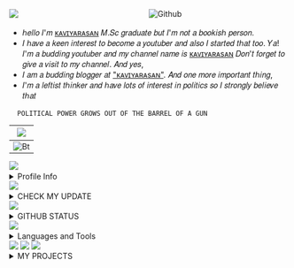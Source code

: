 <img src="https://readme-typing-svg.herokuapp.com/?lines=CHECK%20+MY%20PROFILE&font=Bold&width=650&height=120&color=008888&vCenter=true&size=45%22">
<img width="50%" align="right" alt="Github" src="https://telegra.ph/file/de6353b00f5dd6095fd2b.jpg" /> 

<p align="center"> 

- ℎ𝑒𝑙𝑙𝑜 𝐼'𝑚 [ᴋᴀᴠɪʏᴀʀᴀsᴀɴ](https://kaviyarasan-1997.github.io/profile/) 𝑀.𝑆𝑐 𝑔𝑟𝑎𝑑𝑢𝑎𝑡𝑒 𝑏𝑢𝑡 𝐼'𝑚 𝑛𝑜𝑡 𝑎 𝑏𝑜𝑜𝑘𝑖𝑠ℎ 𝑝𝑒𝑟𝑠𝑜𝑛. 
- 𝐼 ℎ𝑎𝑣𝑒 𝑎 𝑘𝑒𝑒𝑛 𝑖𝑛𝑡𝑒𝑟𝑒𝑠𝑡 𝑡𝑜 𝑏𝑒𝑐𝑜𝑚𝑒 𝑎 𝑦𝑜𝑢𝑡𝑢𝑏𝑒𝑟 𝑎𝑛𝑑 𝑎𝑙𝑠𝑜 𝐼 𝑠𝑡𝑎𝑟𝑡𝑒𝑑 𝑡ℎ𝑎𝑡 𝑡𝑜𝑜. 𝑌𝑎! 𝐼'𝑚 𝑎 𝑏𝑢𝑑𝑑𝑖𝑛𝑔 𝑦𝑜𝑢𝑡𝑢𝑏𝑒𝑟 𝑎𝑛𝑑 𝑚𝑦 𝑐ℎ𝑎𝑛𝑛𝑒𝑙 𝑛𝑎𝑚𝑒 𝑖𝑠 [ᴋᴀᴠɪʏᴀʀᴀsᴀɴ](https://youtube.com/@kaviyarasan1997ceo) 𝐷𝑜𝑛'𝑡 𝑓𝑜𝑟𝑔𝑒𝑡 𝑡𝑜 𝑔𝑖𝑣𝑒 𝑎 𝑣𝑖𝑠𝑖𝑡 𝑡𝑜 𝑚𝑦 𝑐ℎ𝑎𝑛𝑛𝑒𝑙. 𝐴𝑛𝑑 𝑦𝑒𝑠, 
- 𝐼 𝑎𝑚 𝑎 𝑏𝑢𝑑𝑑𝑖𝑛𝑔 𝑏𝑙𝑜𝑔𝑔𝑒𝑟 𝑎𝑡 ["ᴋᴀᴠɪʏᴀʀᴀsᴀɴ"](https://kaviyarasan1997code.tech.blog/). 𝐴𝑛𝑑 𝑜𝑛𝑒 𝑚𝑜𝑟𝑒 𝑖𝑚𝑝𝑜𝑟𝑡𝑎𝑛𝑡 𝑡ℎ𝑖𝑛𝑔, 
- 𝐼'𝑚 𝑎 𝑙𝑒𝑓𝑡𝑖𝑠𝑡 𝑡ℎ𝑖𝑛𝑘𝑒𝑟 𝑎𝑛𝑑 ℎ𝑎𝑣𝑒 𝑙𝑜𝑡𝑠 𝑜𝑓 𝑖𝑛𝑡𝑒𝑟𝑒𝑠𝑡 𝑖𝑛 𝑝𝑜𝑙𝑖𝑡𝑖𝑐𝑠 𝑠𝑜 𝐼 𝑠𝑡𝑟𝑜𝑛𝑔𝑙𝑦 𝑏𝑒𝑙𝑖𝑒𝑣𝑒 𝑡ℎ𝑎𝑡 

```
  POLITICAL POWER GROWS OUT OF THE BARREL OF A GUN 

```
</p>

|  <a href="https://github.com/kaviyarasan-1997"><img src="https://readme-typing-svg.herokuapp.com/?lines=I%20am;Mr%20+kaviyarasan%201997;2%2B%20years%20of%20coding%20experience;Always%20learning%20new%20technologys&font=Pacifico&center=true&width=650&height=120&color=008888&vCenter=true&size=45%22"></a>|
|:------:| 
|  <img height="50px" width="200px" src="https://user-images.githubusercontent.com/49580304/110318584-81067880-7fc2-11eb-8391-152d308e7f2b.gif" alt="Bt" ctrl="kaviyarasan-1997" /> |

</p>

<Img src="https://github.com/KAVIYARASAN-1997/KAVIYARASAN-1997/blob/main/ETC/glowing-bar.gif">


<Details>
<Summary> Profile Info</summary>

| <IMG height="300px" width="340px" src="https://github.com/KAVIYARASAN-1997/KAVIYARASAN-1997/blob/main/ETC/dynamic-website-designing.gif"> | 
|:---------------------------------------------------------------------------------------------------------------------------------------: |
| ![GitHub followers](https://img.shields.io/github/followers/kaviyarasan-1997?style=square&logo=github&logoColor=black)&nbsp;  <img src="https://komarev.com/ghpvc/?username=kaviyarasan-1997" alt=" Profile views "/>  | 
| ![Stars](https://img.shields.io/github/stars/kaviyarasan-1997?label=Profile%20Stars&logo=Profile%20stars&logoColor=g)|
| <a href="mailto:kaviyarasan1997ceo@gmail.com"><img alt="Email" src="https://img.shields.io/badge/Gmail-kaviyarasan1997ceo@gmail.com-green?style=square&logo=gmail"></a> 

</Details>

<Img src="https://github.com/KAVIYARASAN-1997/KAVIYARASAN-1997/blob/main/ETC/glowing-bar.gif">

<details>
<Summary><b7>CHECK MY UPDATE</b7></summary>

<p align="center"> 
  <a href="https://t.me/kaviyarasan_1997"><img src="https://img.shields.io/badge/Join-Updates%20Channel-blue.svg?style=square&logo=Telegram"></a> 
  <a href="https://instagram.com/kaviyarasan_1997_" target="blank"><img src="https://img.shields.io/badge/-Instagram-%23E4405F?style=square&logo=instagram&logoColor=white" target="blank"></a>
  <a href="https://kaviyarasan-1997.github.io/profile/"><img src="https://img.shields.io/badge/oogle-website%20-green.svg?style=square&logo=Google"></a>
  <a href="https://twitter.com/kaviyarasanceo"><img src="https://img.shields.io/badge/-Twitter-1ca0f1?style=square&labelColor=1ca0f1&logo=twitter&logoColor=white">  
  <a href="https://kaviyarasan1997code.tech.blog/"><img src="https://img.shields.io/badge/-wordpress%20-blue.svg?style=square&logo=WordPress"></a>
  <a href="https://www.facebook.com/profile.php?id=100086184981928/"><img src="https://img.shields.io/badge/-Facebook-fffff7?style=square&logo=Facebook&logo-Facebook&Color=00088"></a>
  <a href="https://youtube.com/channel/UCRloyqEQYhM9Oep5bj8fP6w"><img src="https://img.shields.io/youtube/channel/subscribers/UCRloyqEQYhM9Oep5bj8fP6w?label=Subscribers&style=square&color=red&labelColor=ce453"/> </a> 
  <a href="https://www.linkedin.com/in/kaviyarasan-developer-8857a8258"><img src="https://img.shields.io/badge/linkedin%20-blue.svg?style=square&logo=LinkedIn"></a>
  <a href="https://github.com/kaviyarasan-1997"><img target="_blank" src="https://img.shields.io/badge/kaviyarasan-1997-blue?style=square&logo=github&logoColor=black"/></a> 

</p> 

</Details>

<Img src="https://github.com/KAVIYARASAN-1997/KAVIYARASAN-1997/blob/main/ETC/glowing-bar.gif">


<Details>

<Summary>   GITHUB STATUS </summary>

<p align="center"> 
</p>
 <a href="https://github.com/kaviyarasan-1997/handle-path-oz"><img alt="kaviyarasan-1997 github stats"src="https://github-readme-stats.vercel.app/api?username=kaviyarasan-1997&layout=compact&show_icons=true&theme=highcontrast&border_color=960606&bg_color=0,52fa5a,4dfcff,c64dff&custom_title=KAVIYARASAN"/> </a> 
 <img height="150px" src="https://github-readme-stats.vercel.app/api/top-langs/?username=kaviyarasan-1997&hide=html&layout=compact&theme=highcontrast&border_radius=20&border_color=960606&bg_color=0,52fa5a,4dfcff,c64dff&custom_title=KAVIYARASAN"/>
</Details>

<Img src="https://github.com/KAVIYARASAN-1997/KAVIYARASAN-1997/blob/main/ETC/glowing-bar.gif">

<Details>
<Summary> Languages and Tools </summary>

<p align="left">
 <a href="https://getbootstrap.com" target="_blank" rel="noreferrer"> <img src="https://raw.githubusercontent.com/devicons/devicon/master/icons/bootstrap/bootstrap-plain-wordmark.svg" alt="bootstrap" width="40" height="40"/> </a> 
 <a href="https://www.cprogramming.com/" target="_blank" rel="noreferrer"> <img src="https://raw.githubusercontent.com/devicons/devicon/master/icons/c/c-original.svg" alt="c" width="40" height="40"/> </a>
 <a href="https://www.w3schools.com/cpp/" target="_blank" rel="noreferrer"> <img src="https://raw.githubusercontent.com/devicons/devicon/master/icons/cplusplus/cplusplus-original.svg" alt="cplusplus" width="40" height="40"/> </a>
 <a href="https://www.w3schools.com/css/" target="_blank" rel="noreferrer"> <img src="https://raw.githubusercontent.com/devicons/devicon/master/icons/css3/css3-original-wordmark.svg" alt="css3" width="40" height="40"/> </a> 
 <a href="https://git-scm.com/" target="_blank" rel="noreferrer"> <img src="https://www.vectorlogo.zone/logos/git-scm/git-scm-icon.svg" alt="git" width="40" height="40"/> </a>
 <a href="https://www.w3.org/html/" target="_blank" rel="noreferrer"> <img src="https://raw.githubusercontent.com/devicons/devicon/master/icons/html5/html5-original-wordmark.svg" alt="html5" width="40" height="40"/> </a> 
 <a href="https://www.adobe.com/in/products/illustrator.html" target="_blank" rel="noreferrer"> <img src="https://www.vectorlogo.zone/logos/adobe_illustrator/adobe_illustrator-icon.svg" alt="illustrator" width="40" height="40"/> </a> 
 <a href="https://developer.mozilla.org/en-US/docs/Web/JavaScript" target="_blank" rel="noreferrer"> <img src="https://raw.githubusercontent.com/devicons/devicon/master/icons/javascript/javascript-original.svg" alt="javascript" width="40" height="40"/> </a> 
 <a href="https://www.linux.org/" target="_blank" rel="noreferrer"> <img src="https://raw.githubusercontent.com/devicons/devicon/master/icons/linux/linux-original.svg" alt="linux" width="40" height="40"/> </a> <a href="https://www.mongodb.com/" target="_blank" rel="noreferrer"> <img src="https://raw.githubusercontent.com/devicons/devicon/master/icons/mongodb/mongodb-original-wordmark.svg" alt="mongodb" width="40" height="40"/> </a> 
 <a href="https://www.mysql.com/" target="_blank" rel="noreferrer"> <img src="https://raw.githubusercontent.com/devicons/devicon/master/icons/mysql/mysql-original-wordmark.svg" alt="mysql" width="40" height="40"/> </a> <a href="https://www.photoshop.com/en" target="_blank" rel="noreferrer"> <img src="https://raw.githubusercontent.com/devicons/devicon/master/icons/photoshop/photoshop-line.svg" alt="photoshop" width="40" height="40"/> </a> 
 <a href="https://www.postgresql.org" target="_blank" rel="noreferrer"> <img src="https://raw.githubusercontent.com/devicons/devicon/master/icons/postgresql/postgresql-original-wordmark.svg" alt="postgresql" width="40" height="40"/> </a> 
 <a href="https://www.python.org" target="_blank" rel="noreferrer"> <img src="https://raw.githubusercontent.com/devicons/devicon/master/icons/python/python-original.svg" alt="python" width="40" height="40"/> </a> 
 <a href="https://reactjs.org/" target="_blank" rel="noreferrer"> <img src="https://raw.githubusercontent.com/devicons/devicon/master/icons/react/react-original-wordmark.svg" alt="react" width="40" height="40"/> </a>
 <a href="https://kotlinlang.org" target="_blank" rel="noreferrer"> <img src="https://www.vectorlogo.zone/logos/kotlinlang/kotlinlang-icon.svg" alt="kotlin" width="40" height="40"/> </a>
 </p>
<Details>
<Summary>Servers</summary>
<P>
<img alt="Heroku" src="https://img.shields.io/badge/heroku-%23430098.svg?&style=square&logo=heroku&logoColor=white"/> </a>
<img alt="OKTETO" src="https://img.shields.io/badge/OKTETO-%23467098.svg?&style=square&logo=OKTETO&logoColor=white"/> 
<img alt="Google cloud" src="https://img.shields.io/badge/google-cloud-%298530098.svg?&style=square&logo=googlecloud&logoColor=white"/> </a>
<a href="https://firebase.google.com/" target="_blank" rel="noreferrer"> <img src="https://www.vectorlogo.zone/logos/firebase/firebase-icon.svg" alt="firebase" width="40" height="40"/> </a> 
</P>
</Details>
</Details>
<Img src="https://github.com/KAVIYARASAN-1997/KAVIYARASAN-1997/blob/main/ETC/glowing-bar.gif">


 <img src="https://readme-typing-svg.herokuapp.com/?lines=CHECK%20+MY%20PROJECT'S&font=&center=true&width=650&height=120&color=008000&vCenter=true&size=45%22">
<img src="https://avideo.tube/website/assets/151/images/svg/balancing.svg"/>
<details> 
<summary><b7>MY  PROJECTS</b7></summary>
 <br> 
<p align="left">
 ★1.<a href="https://github.com/KAVIYARASAN-1997/Telegram">𝚃𝙴𝙻𝙴𝙶𝚁𝙰𝙼</a> 
</p>
 <p align="left">
 ★2.<a href="">𝚆𝙴𝙱𝚂𝙸𝚃𝙴𝚂</a> 
</p> 
<p align="left"> 
★3.<a href="">𝙿𝚁𝙾𝙶𝚁𝙰𝙼𝚂</a> 
</p>
 <p align="left">
 ★4.<a href="">𝙶𝙰𝙼𝙴𝚂</a>
 </p> 
<p align="left">
 ★5.<a href="https://github.com/KAVIYARASAN-1997/apks">𝙰𝙿𝙿𝙻𝙸𝙲𝙰𝚃𝙸𝙾𝙽𝚂</a>
 </p> 
<p align="left">
 ★6.<a href="">𝙰𝙳𝚅𝙰𝙽𝙲𝙴 𝚆𝙴𝙱𝚂𝙸𝚃𝙴𝚂</a> 
</p> <P align="left">
 ★7.<a href="">𝙼𝙾𝙳𝙴𝙻'𝚂</a> 
</P> 
<P align="left"> 
★8.<a href="">𝙰𝚁𝚃𝙸𝙵𝙸𝙲𝙸𝙰𝙻 𝙸𝙽𝚃𝙴𝙻𝙻𝙸𝙶𝙴𝙽𝙲𝙴</a>
 </P> 
<img src="https://readme-typing-svg.herokuapp.com/?lines=DONT+FORGET+FOLLOW+ME+ON+GITHUB&font=&center=true&width=680&height=70&color=ff0000&vCenter=true&size=35%20">
</details>
